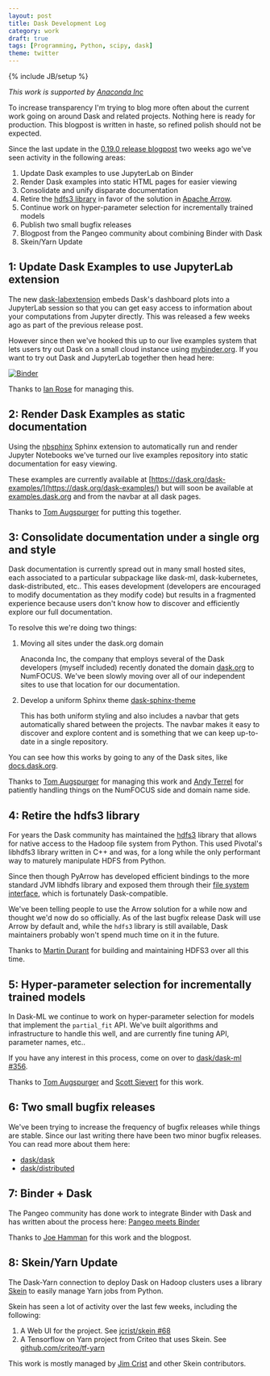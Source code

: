 ```yaml
---
layout: post
title: Dask Development Log
category: work
draft: true
tags: [Programming, Python, scipy, dask]
theme: twitter
---
```

{% include JB/setup %}

*This work is supported by [Anaconda Inc](http://anaconda.com)*

To increase transparency I'm trying to blog more often about the current work
going on around Dask and related projects.  Nothing here is ready for
production.  This blogpost is written in haste, so refined polish should not be
expected.

Since the last update in the [0.19.0 release blogpost](../../../2018/09/05/dask-0.19.0) two weeks ago we've seen activity in the following areas:

1.  Update Dask examples to use JupyterLab on Binder
2.  Render Dask examples into static HTML pages for easier viewing
3.  Consolidate and unify disparate documentation
4.  Retire the [hdfs3 library](https://hdfs3.readthedocs.io/en/latest/) in favor of the solution in [Apache Arrow](https://arrow.apache.org/docs/python/filesystems.html).
5.  Continue work on hyper-parameter selection for incrementally trained models
6.  Publish two small bugfix releases
7.  Blogpost from the Pangeo community about combining Binder with Dask
8.  Skein/Yarn Update


1: Update Dask Examples to use JupyterLab extension
----------------------------------------------------

The new [dask-labextension](https://github.com/dask/dask-labextension) embeds
Dask's dashboard plots into a JupyterLab session so that you can get easy
access to information about your computations from Jupyter directly.  This was
released a few weeks ago as part of the previous release post.

However since then we've hooked this up to our live examples system that lets
users try out Dask on a small cloud instance using
[mybinder.org](https://mybinder.org).  If you want to try out Dask and
JupyterLab together then head here:

[![Binder](https://mybinder.org/badge.svg)](https://mybinder.org/v2/gh/dask/dask-examples/master?urlpath=lab)

Thanks to [Ian Rose](https://github.com/ian-r-rose) for managing this.


2: Render Dask Examples as static documentation
------------------------------------------------

Using the [nbsphinx](https://nbsphinx.readthedocs.io/en/0.3.5/) Sphinx
extension to automatically run and render Jupyter Notebooks we've turned our
live examples repository into static documentation for easy viewing.

These examples are currently available at
[https://dask.org/dask-examples/](https://dask.org/dask-examples/) but will
soon be available at [examples.dask.org](https://dask.org/dask-examples/) and
from the navbar at all dask pages.

Thanks to [Tom Augspurger](https://tomaugspurger.github.io/) for putting this
together.


3: Consolidate documentation under a single org and style
----------------------------------------------------------

Dask documentation is currently spread out in many small hosted sites, each
associated to a particular subpackage like dask-ml, dask-kubernetes,
dask-distributed, etc..  This eases development (developers are encouraged to
modify documentation as they modify code) but results in a fragmented
experience because users don't know how to discover and efficiently explore our
full documentation.

To resolve this we're doing two things:

1.  Moving all sites under the dask.org domain

    Anaconda Inc, the company that employs several of the Dask developers
    (myself included) recently donated the domain [dask.org](http://dask.org)
    to NumFOCUS.  We've been slowly moving over all of our independent sites to
    use that location for our documentation.

2.  Develop a uniform Sphinx theme [dask-sphinx-theme](http://github.com/dask/dask-sphinx-theme)

    This has both uniform styling and also includes a navbar that gets
    automatically shared between the projects.  The navbar makes it easy to
    discover and explore content and is something that we can keep up-to-date
    in a single repository.

You can see how this works by going to any of the Dask sites, like
[docs.dask.org](http://docs.dask.org/en/latest/docs.html).

Thanks to [Tom Augspurger](https://tomaugspurger.github.io/) for managing this
work and [Andy Terrel](http://andy.terrel.us/) for patiently handling things on
the NumFOCUS side and domain name side.


4: Retire the hdfs3 library
----------------------------

For years the Dask community has maintained the
[hdfs3](https://hdfs3.readthedocs.io/en/latest/) library that allows for native
access to the Hadoop file system from Python.  This used Pivotal's libhdfs3
library written in C++ and was, for a long while the only performant way to
maturely manipulate HDFS from Python.

Since then though PyArrow has developed efficient bindings to the more standard
JVM libhdfs library and exposed them through their [file system
interface](https://arrow.apache.org/docs/python/filesystems.html#hadoop-file-system-hdfs),
which is fortunately Dask-compatible.

We've been telling people to use the Arrow solution for a while now and thought
we'd now do so officially. As of the last bugfix release Dask will use Arrow by
default and, while the `hdfs3` library is still available, Dask maintainers
probably won't spend much time on it in the future.

Thanks to [Martin Durant](https://hdfs3.readthedocs.io/en/latest/) for building
and maintaining HDFS3 over all this time.

5: Hyper-parameter selection for incrementally trained models
----------------------------------------------------------

In Dask-ML we continue to work on hyper-parameter selection for models that
implement the `partial_fit` API.  We've built algorithms and infrastructure to
handle this well, and are currently fine tuning API, parameter names, etc..

If you have any interest in this process, come on over to [dask/dask-ml #356](https://github.com/dask/dask-ml/pull/356).

Thanks to [Tom Augspurger](https://tomaugspurger.github.io/) and [Scott
Sievert](https://stsievert.com/) for this work.


6: Two small bugfix releases
-----------------------------

We've been trying to increase the frequency of bugfix releases while things are
stable.  Since our last writing there have been two minor bugfix releases.  You
can read more about them here:

-  [dask/dask](https://github.com/dask/dask/blob/master/docs/source/changelog.rst)
-  [dask/distributed](https://github.com/dask/distributed/blob/master/docs/source/changelog.rst)


7: Binder + Dask
-----------------

The Pangeo community has done work to integrate Binder with Dask and has
written about the process here: [Pangeo meets Binder](https://medium.com/pangeo/pangeo-meets-binder-2ea923feb34f)

Thanks to [Joe Hamman](http://joehamman.com/) for this work and the blogpost.


8: Skein/Yarn Update
--------------------

The Dask-Yarn connection to deploy Dask on Hadoop clusters uses a library
[Skein](https://jcrist.github.io/skein/) to easily manage Yarn jobs from
Python.

Skein has seen a lot of activity over the last few weeks, including the
following:

1.  A Web UI for the project.  See [jcrist/skein #68](https://github.com/jcrist/skein/pull/68)
2.  A Tensorflow on Yarn project from Criteo that uses Skein.  See
    [github.com/criteo/tf-yarn](https://github.com/criteo/tf-yarn)

This work is mostly managed by [Jim Crist](http://jcrist.github.io/) and other
Skein contributors.
